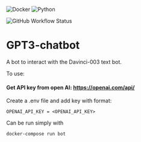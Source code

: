 
![Docker](https://img.shields.io/badge/docker-%230db7ed.svg?style=for-the-badge&logo=docker&logoColor=white)
![Python](https://img.shields.io/badge/python-3670A0?style=for-the-badge&logo=python&logoColor=ffdd54)

![GitHub Workflow Status](https://img.shields.io/github/actions/workflow/status/jayhere1/GPT3-chatbot/pylint.yml?branch=main)

# GPT3-chatbot
A bot to interact with the Davinci-003 text bot.

To use:
#### Get API key from open AI: https://openai.com/api/

Create a .env file and add key with format: 
```
OPENAI_API_KEY = <OPENAI_API_KEY>
```

Can be run simply with

```
docker-compose run bot  
```
